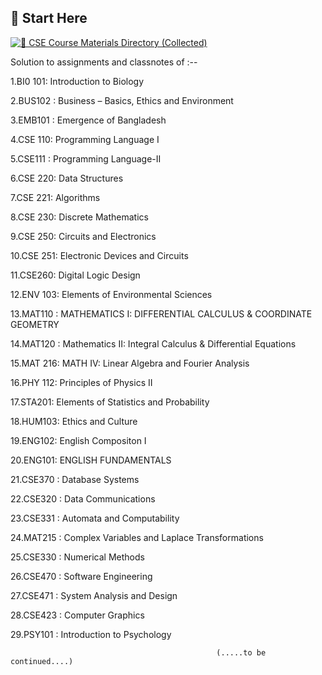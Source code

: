 ## 🚀 Start Here
[![📂 CSE Course Materials Directory (Collected)](https://img.shields.io/badge/Open-CSE%20Course%20Materials%20Directory%20(Collected)-blue)](./CSE%20Course%20Materials%20Directory%20Collected)



Solution to assignments and  classnotes of :--

 1.BI0 101: Introduction to Biology

 2.BUS102 : Business – Basics, Ethics and Environment

 3.EMB101 : Emergence of Bangladesh

 4.CSE 110: Programming Language I

 5.CSE111 : Programming Language-II

 6.CSE 220: Data Structures
 
 7.CSE 221: Algorithms
 
 8.CSE 230: Discrete Mathematics
 
 9.CSE 250: Circuits and Electronics
 
 10.CSE 251: Electronic Devices and Circuits
 
 11.CSE260: Digital Logic Design
 
 12.ENV 103: Elements of Environmental Sciences
 
 13.MAT110 : MATHEMATICS I: DIFFERENTIAL CALCULUS & COORDINATE GEOMETRY

 14.MAT120 : Mathematics II: Integral Calculus & Differential Equations
 
 15.MAT 216: MATH IV:  Linear Algebra and Fourier Analysis
 
 16.PHY 112: Principles of Physics II
 
 17.STA201: Elements of Statistics and Probability

 18.HUM103: Ethics and Culture

 19.ENG102: English Compositon I

 20.ENG101: ENGLISH FUNDAMENTALS

 21.CSE370 : Database Systems
 
22.CSE320  : Data Communications

23.CSE331  : Automata and Computability

24.MAT215  : Complex Variables and Laplace Transformations

25.CSE330  : Numerical Methods

26.CSE470  : Software Engineering

27.CSE471  : System Analysis and Design

28.CSE423  : Computer Graphics

29.PSY101  : Introduction to Psychology

                                                 
                                                  (.....to be continued....)
